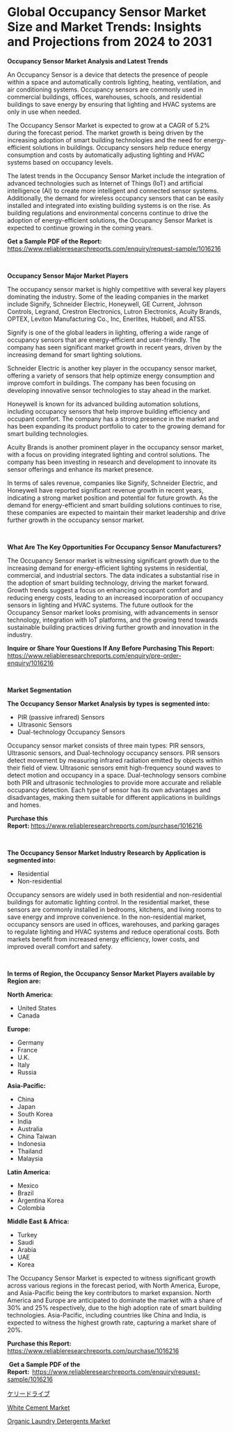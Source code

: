 <p><h1>Global Occupancy Sensor Market Size and Market Trends: Insights and Projections from 2024 to 2031</h1></p><p><strong>Occupancy Sensor Market Analysis and Latest Trends</strong></p>
<p><p>An Occupancy Sensor is a device that detects the presence of people within a space and automatically controls lighting, heating, ventilation, and air conditioning systems. Occupancy sensors are commonly used in commercial buildings, offices, warehouses, schools, and residential buildings to save energy by ensuring that lighting and HVAC systems are only in use when needed.</p><p>The Occupancy Sensor Market is expected to grow at a CAGR of 5.2% during the forecast period. The market growth is being driven by the increasing adoption of smart building technologies and the need for energy-efficient solutions in buildings. Occupancy sensors help reduce energy consumption and costs by automatically adjusting lighting and HVAC systems based on occupancy levels.</p><p>The latest trends in the Occupancy Sensor Market include the integration of advanced technologies such as Internet of Things (IoT) and artificial intelligence (AI) to create more intelligent and connected sensor systems. Additionally, the demand for wireless occupancy sensors that can be easily installed and integrated into existing building systems is on the rise. As building regulations and environmental concerns continue to drive the adoption of energy-efficient solutions, the Occupancy Sensor Market is expected to continue growing in the coming years.</p></p>
<p><strong>Get a Sample PDF of the Report:&nbsp;</strong> <a href="https://www.reliableresearchreports.com/enquiry/request-sample/1016216">https://www.reliableresearchreports.com/enquiry/request-sample/1016216</a></p>
<p>&nbsp;</p>
<p><strong>Occupancy Sensor Major Market Players</strong></p>
<p><p>The occupancy sensor market is highly competitive with several key players dominating the industry. Some of the leading companies in the market include Signify, Schneider Electric, Honeywell, GE Current, Johnson Controls, Legrand, Crestron Electronics, Lutron Electronics, Acuity Brands, OPTEX, Leviton Manufacturing Co., Inc, Enerlites, Hubbell, and ATSS.</p><p>Signify is one of the global leaders in lighting, offering a wide range of occupancy sensors that are energy-efficient and user-friendly. The company has seen significant market growth in recent years, driven by the increasing demand for smart lighting solutions.</p><p>Schneider Electric is another key player in the occupancy sensor market, offering a variety of sensors that help optimize energy consumption and improve comfort in buildings. The company has been focusing on developing innovative sensor technologies to stay ahead in the market.</p><p>Honeywell is known for its advanced building automation solutions, including occupancy sensors that help improve building efficiency and occupant comfort. The company has a strong presence in the market and has been expanding its product portfolio to cater to the growing demand for smart building technologies.</p><p>Acuity Brands is another prominent player in the occupancy sensor market, with a focus on providing integrated lighting and control solutions. The company has been investing in research and development to innovate its sensor offerings and enhance its market presence.</p><p>In terms of sales revenue, companies like Signify, Schneider Electric, and Honeywell have reported significant revenue growth in recent years, indicating a strong market position and potential for future growth. As the demand for energy-efficient and smart building solutions continues to rise, these companies are expected to maintain their market leadership and drive further growth in the occupancy sensor market.</p></p>
<p>&nbsp;</p>
<p><strong>What Are The Key Opportunities For Occupancy Sensor Manufacturers?</strong></p>
<p><p>The Occupancy Sensor market is witnessing significant growth due to the increasing demand for energy-efficient lighting systems in residential, commercial, and industrial sectors. The data indicates a substantial rise in the adoption of smart building technology, driving the market forward. Growth trends suggest a focus on enhancing occupant comfort and reducing energy costs, leading to an increased incorporation of occupancy sensors in lighting and HVAC systems. The future outlook for the Occupancy Sensor market looks promising, with advancements in sensor technology, integration with IoT platforms, and the growing trend towards sustainable building practices driving further growth and innovation in the industry.</p></p>
<p><strong>Inquire or Share Your Questions If Any Before Purchasing This Report:</strong> <a href="https://www.reliableresearchreports.com/enquiry/pre-order-enquiry/1016216">https://www.reliableresearchreports.com/enquiry/pre-order-enquiry/1016216</a></p>
<p>&nbsp;</p>
<p><strong>Market Segmentation</strong></p>
<p><strong>The Occupancy Sensor Market Analysis by types is segmented into:</strong></p>
<p><ul><li>PIR (passive infrared) Sensors</li><li>Ultrasonic Sensors</li><li>Dual-technology Occupancy Sensors</li></ul></p>
<p><p>Occupancy sensor market consists of three main types: PIR sensors, Ultrasonic sensors, and Dual-technology occupancy sensors. PIR sensors detect movement by measuring infrared radiation emitted by objects within their field of view. Ultrasonic sensors emit high-frequency sound waves to detect motion and occupancy in a space. Dual-technology sensors combine both PIR and ultrasonic technologies to provide more accurate and reliable occupancy detection. Each type of sensor has its own advantages and disadvantages, making them suitable for different applications in buildings and homes.</p></p>
<p><strong>Purchase this Report:&nbsp;</strong><a href="https://www.reliableresearchreports.com/purchase/1016216">https://www.reliableresearchreports.com/purchase/1016216</a></p>
<p>&nbsp;</p>
<p><strong>The Occupancy Sensor Market Industry Research by Application is segmented into:</strong></p>
<p><ul><li>Residential</li><li>Non-residential</li></ul></p>
<p><p>Occupancy sensors are widely used in both residential and non-residential buildings for automatic lighting control. In the residential market, these sensors are commonly installed in bedrooms, kitchens, and living rooms to save energy and improve convenience. In the non-residential market, occupancy sensors are used in offices, warehouses, and parking garages to regulate lighting and HVAC systems and reduce operational costs. Both markets benefit from increased energy efficiency, lower costs, and improved overall comfort and safety.</p></p>
<p>&nbsp;</p>
<p><strong>In terms of Region, the Occupancy Sensor Market Players available by Region are:</strong></p>
<p>
    <p> <strong> North America: </strong>
        <ul>
            <li>United States</li>
            <li>Canada</li>
        </ul>
        </p> 
    <p> <strong> Europe: </strong>
        <ul>
            <li>Germany</li>
            <li>France</li>
            <li>U.K.</li>
            <li>Italy</li>
            <li>Russia</li>
        </ul>
        </p> 
    <p> <strong> Asia-Pacific: </strong>
        <ul>
            <li>China</li>
            <li>Japan</li>
            <li>South Korea</li>
            <li>India</li>
            <li>Australia</li>
            <li>China Taiwan</li>
            <li>Indonesia</li>
            <li>Thailand</li>
            <li>Malaysia</li>
        </ul>
        </p> 
    <p> <strong> Latin America: </strong>
        <ul>
            <li>Mexico</li>
            <li>Brazil</li>
            <li>Argentina Korea</li>
            <li>Colombia</li>
        </ul>
        </p> 
    <p> <strong> Middle East & Africa: </strong>
        <ul>
            <li>Turkey</li>
            <li>Saudi</li>
            <li>Arabia</li>
            <li>UAE</li>
            <li>Korea</li>
        </ul>
    </p>
    </p>
<p><p>The Occupancy Sensor Market is expected to witness significant growth across various regions in the forecast period, with North America, Europe, and Asia-Pacific being the key contributors to market expansion. North America and Europe are anticipated to dominate the market with a share of 30% and 25% respectively, due to the high adoption rate of smart building technologies. Asia-Pacific, including countries like China and India, is expected to witness the highest growth rate, capturing a market share of 20%.</p></p>
<p><strong>Purchase this Report: </strong><a href="https://www.reliableresearchreports.com/purchase/1016216">https://www.reliableresearchreports.com/purchase/1016216</a></p>
<p>&nbsp;<strong>Get a Sample PDF of the Report:&nbsp;&nbsp;</strong><a href="https://www.reliableresearchreports.com/enquiry/request-sample/1016216">https://www.reliableresearchreports.com/enquiry/request-sample/1016216</a></p>
<p><strong></strong></p>
<p><p><a href="https://github.com/oafhukehf4709715/Market-Research-Report-List-1/blob/main/11933159686.md">ケリードライブ</a></p><p><a href="https://nifty-kite-d51.notion.site/White-Cement-Market-Size-Growing-and-Forecasted-for-period-from-2024-2031-and-provides-complete-ma-855f263e782d4324ab2f283486e6b255">White Cement Market</a></p><p><a href="https://five-trouble-98a.notion.site/Organic-Laundry-Detergents-Market-Challenges-Opportunities-and-Growth-Drivers-and-Major-Market-Pl-7c8d93ea18424830879f91534dcfc2d1">Organic Laundry Detergents Market</a></p></p>